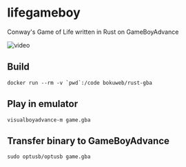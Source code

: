# lifegameboy

Conway's Game of Life written in Rust on GameBoyAdvance

![video](./video.gif)

## Build

```
docker run --rm -v `pwd`:/code bokuweb/rust-gba
```

## Play in emulator

```
visualboyadvance-m game.gba
```

## Transfer binary to GameBoyAdvance

```
sudo optusb/optusb game.gba
```
